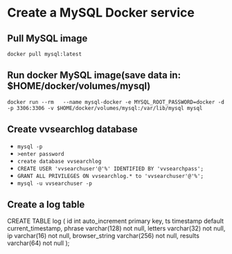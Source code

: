 # Create a MySQL Docker service 

## Pull MySQL image
`docker pull mysql:latest`

## Run docker MySQL image(save data in: $HOME/docker/volumes/mysql)
`docker run --rm   --name mysql-docker -e MYSQL_ROOT_PASSWORD=docker -d -p 3306:3306 -v $HOME/docker/volumes/mysql:/var/lib/mysql mysql`

## Create vvsearchlog database 
- `mysql -p`
- `>enter password`
- `create database vvsearchlog`
- `CREATE USER 'vvsearchuser'@'%' IDENTIFIED BY 'vvsearchpass';`
- `GRANT ALL PRIVILEGES ON vvsearchlog.* to 'vvsearchuser'@'%';`
- `mysql -u vvsearchuser -p`

## Create a log table
CREATE TABLE log (
    id int auto_increment primary key,
    ts timestamp default current_timestamp,
    phrase varchar(128) not null,
    letters varchar(32) not null,
    ip varchar(16) not null,
    browser_string varchar(256) not null,
    results varchar(64) not null
);